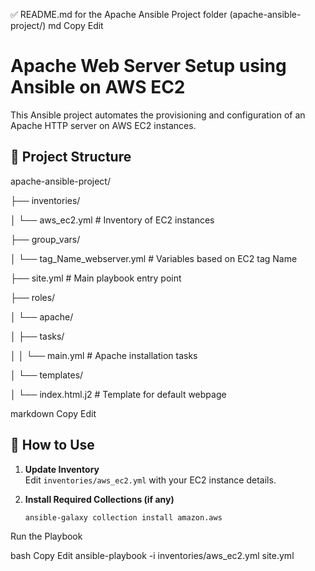 ✅ README.md for the Apache Ansible Project folder (apache-ansible-project/)
md
Copy
Edit
# Apache Web Server Setup using Ansible on AWS EC2

This Ansible project automates the provisioning and configuration of an Apache HTTP server on AWS EC2 instances.

## 📁 Project Structure

apache-ansible-project/

├── inventories/ 

│ └── aws_ec2.yml # Inventory of EC2 instances

├── group_vars/  

│ └── tag_Name_webserver.yml # Variables based on EC2 tag Name  

├── site.yml #  Main playbook entry point  

├── roles/ 

│ └── apache/ 

│ ├── tasks/ 

│ │ └── main.yml # Apache installation tasks 

│ └── templates/ 

│ └── index.html.j2 # Template for default webpage 

markdown
Copy
Edit

## 🚀 How to Use

1. **Update Inventory**  
   Edit `inventories/aws_ec2.yml` with your EC2 instance details.

2. **Install Required Collections (if any)**  
   ```bash
   ansible-galaxy collection install amazon.aws
Run the Playbook

bash
Copy
Edit
ansible-playbook -i inventories/aws_ec2.yml site.yml
